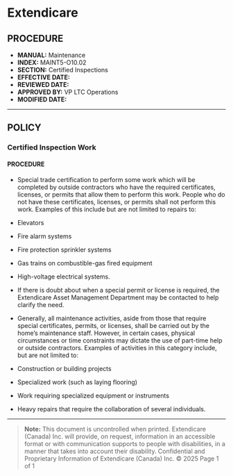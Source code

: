 # Extendicare

## PROCEDURE

- **MANUAL:** Maintenance
- **INDEX:** MAINT5-O10.02
- **SECTION:** Certified Inspections
- **EFFECTIVE DATE:**
- **REVIEWED DATE:**
- **APPROVED BY:** VP LTC Operations
- **MODIFIED DATE:**

----

## POLICY

### Certified Inspection Work

#### PROCEDURE

- Special trade certification to perform some work which will be completed by outside contractors who have the required certificates, licenses, or permits that allow them to perform this work. People who do not have these certificates, licenses, or permits shall not perform this work. Examples of this include but are not limited to repairs to:
- Elevators
- Fire alarm systems
- Fire protection sprinkler systems
- Gas trains on combustible-gas fired equipment
- High-voltage electrical systems.

- If there is doubt about when a special permit or license is required, the Extendicare Asset Management Department may be contacted to help clarify the need.

- Generally, all maintenance activities, aside from those that require special certificates, permits, or licenses, shall be carried out by the home’s maintenance staff. However, in certain cases, physical circumstances or time constraints may dictate the use of part-time help or outside contractors. Examples of activities in this category include, but are not limited to:
- Construction or building projects
- Specialized work (such as laying flooring)
- Work requiring specialized equipment or instruments
- Heavy repairs that require the collaboration of several individuals.

----

> **Note:** This document is uncontrolled when printed. Extendicare (Canada) Inc. will provide, on request, information in an accessible format or with communication supports to people with disabilities, in a manner that takes into account their disability.
> Confidential and Proprietary Information of Extendicare (Canada) Inc. © 2025
> Page 1 of 1
